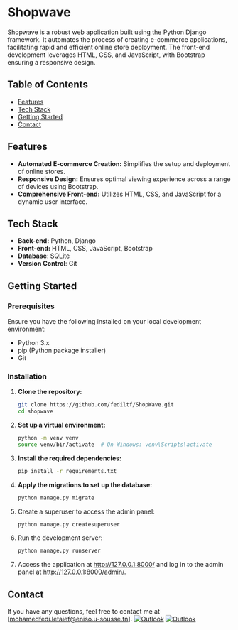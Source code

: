 # Shopwave

Shopwave is a robust web application built using the Python Django framework. It automates the process of creating e-commerce applications, facilitating rapid and efficient online store deployment. The front-end development leverages HTML, CSS, and JavaScript, with Bootstrap ensuring a responsive design.

## Table of Contents

- [Features](#features)
- [Tech Stack](#tech-stack)
- [Getting Started](#getting-started)
- [Contact](#contact)

## Features

- **Automated E-commerce Creation:** Simplifies the setup and deployment of online stores.
- **Responsive Design:** Ensures optimal viewing experience across a range of devices using Bootstrap.
- **Comprehensive Front-end:** Utilizes HTML, CSS, and JavaScript for a dynamic user interface.

## Tech Stack

- **Back-end:** Python, Django
- **Front-end:** HTML, CSS, JavaScript, Bootstrap
- **Database**: SQLite
- **Version Control**: Git

## Getting Started

### Prerequisites

Ensure you have the following installed on your local development environment:

- Python 3.x
- pip (Python package installer)
- Git

### Installation

1. **Clone the repository:**
   ```bash
   git clone https://github.com/fediltf/ShopWave.git
   cd shopwave
2. **Set up a virtual environment:**
   ```bash
   python -m venv venv
   source venv/bin/activate  # On Windows: venv\Scripts\activate
3. **Install the required dependencies:**
   ```bash
   pip install -r requirements.txt
4. **Apply the migrations to set up the database:**
   ```bash
   python manage.py migrate
5. Create a superuser to access the admin panel:
   ```bash
   python manage.py createsuperuser
6. Run the development server:
   ```bash
   python manage.py runserver
7. Access the application at http://127.0.0.1:8000/ and log in to the admin panel at http://127.0.0.1:8000/admin/.

## Contact
If you have any questions, feel free to contact me at [mohamedfedi.letaief@eniso.u-sousse.tn].
[![Outlook](https://img.shields.io/badge/Microsoft_Outlook-0078D4?style=for-the-badge&logo=microsoft-outlook&logoColor=white)](mailto:mohamedfedi.letaief@eniso.u-sousse.tn)
[![Outlook](https://img.shields.io/badge/Outlook-outlook?logo=minutemailer&logoColor=blue&color=grey)](mailto:mohamedfedi.letaief@eniso.u-sousse.tn)
